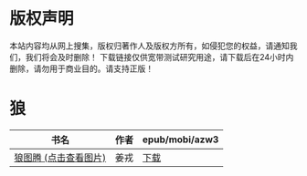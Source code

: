 # 版权声明

本站内容均从网上搜集，版权归著作人及版权方所有，如侵犯您的权益，请通知我们，我们将会及时删除！ 下载链接仅供宽带测试研究用途，请下载后在24小时内删除，请勿用于商业目的。请支持正版！

# 狼

| 书名 | 作者 | epub/mobi/azw3 |
| --- | --- | --- |
| [狼图腾 (点击查看图片)](https://www.dushupai.com/attachment/2024/06/02/38b3ec58af0dbeb6.jpg) | 姜戎 | [下载](https://url89.ctfile.com/f/31084289-1357010371-7c0bb5?p=8866) |
